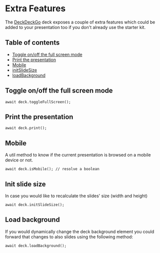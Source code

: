 # Extra Features

The [DeckDeckGo] deck exposes a couple of extra features which could be added to your presentation too if you don't already use the starter kit.

## Table of contents

- [Toggle on/off the full screen mode](#app-deck-extra-features-toggle-onoff-the-full-screen-mode)
- [Print the presentation](#app-deck-extra-features-print-the-presentation)
- [Mobile](#app-deck-extra-features-mobile)
- [initSlideSize](#app-deck-extra-features-init-slide-size)
- [loadBackground](#app-deck-extra-features-load-background)

## Toggle on/off the full screen mode

```
await deck.toggleFullScreen();
```

## Print the presentation

```
await deck.print();
```

## Mobile

A util method to know if the current presentation is browsed on a mobile device or not.

```
await deck.isMobile(); // resolve a boolean
```

## Init slide size

In case you would like to recalculate the slides' size (width and height)

```
await deck.initSlideSize();
```

## Load background

If you would dynamically change the deck background element you could forward that changes to also slides using the following method:  

```
await deck.loadBackground();
```

[DeckDeckGo]: https://deckdeckgo.com
